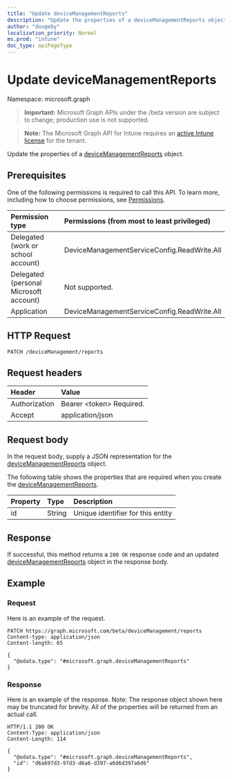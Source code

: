 ```yaml
---
title: "Update deviceManagementReports"
description: "Update the properties of a deviceManagementReports object."
author: "dougeby"
localization_priority: Normal
ms.prod: "intune"
doc_type: apiPageType
---
```


# Update deviceManagementReports

Namespace: microsoft.graph

> **Important:** Microsoft Graph APIs under the /beta version are subject to change; production use is not supported.

> **Note:** The Microsoft Graph API for Intune requires an [active Intune license](https://go.microsoft.com/fwlink/?linkid=839381) for the tenant.

Update the properties of a [deviceManagementReports](../resources/intune-shared-devicemanagementreports.md) object.

## Prerequisites
One of the following permissions is required to call this API. To learn more, including how to choose permissions, see [Permissions](/graph/permissions-reference).

|Permission type|Permissions (from most to least privileged)|
|:---|:---|
|Delegated (work or school account)|DeviceManagementServiceConfig.ReadWrite.All|
|Delegated (personal Microsoft account)|Not supported.|
|Application|DeviceManagementServiceConfig.ReadWrite.All|

## HTTP Request
<!-- {
  "blockType": "ignored"
}
-->
``` http
PATCH /deviceManagement/reports
```

## Request headers
|Header|Value|
|:---|:---|
|Authorization|Bearer &lt;token&gt; Required.|
|Accept|application/json|

## Request body
In the request body, supply a JSON representation for the [deviceManagementReports](../resources/intune-shared-devicemanagementreports.md) object.

The following table shows the properties that are required when you create the [deviceManagementReports](../resources/intune-shared-devicemanagementreports.md).

|Property|Type|Description|
|:---|:---|:---|
|id|String|Unique identifier for this entity|



## Response
If successful, this method returns a `200 OK` response code and an updated [deviceManagementReports](../resources/intune-shared-devicemanagementreports.md) object in the response body.

## Example

### Request
Here is an example of the request.
``` http
PATCH https://graph.microsoft.com/beta/deviceManagement/reports
Content-type: application/json
Content-length: 65

{
  "@odata.type": "#microsoft.graph.deviceManagementReports"
}
```

### Response
Here is an example of the response. Note: The response object shown here may be truncated for brevity. All of the properties will be returned from an actual call.
``` http
HTTP/1.1 200 OK
Content-Type: application/json
Content-Length: 114

{
  "@odata.type": "#microsoft.graph.deviceManagementReports",
  "id": "d6a697d3-97d3-d6a6-d397-a6d6d397a6d6"
}
```




